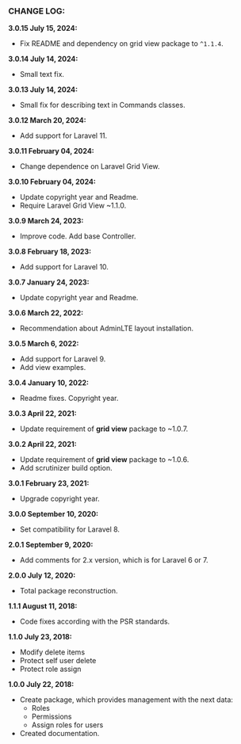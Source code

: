 ### CHANGE LOG:

**3.0.15 July 15, 2024:**
- Fix README and dependency on grid view package to `^1.1.4`.

**3.0.14 July 14, 2024:**
- Small text fix.

**3.0.13 July 14, 2024:**
- Small fix for describing text in Commands classes.

**3.0.12 March 20, 2024:**
- Add support for Laravel 11.

**3.0.11 February 04, 2024:**
- Change dependence on Laravel Grid View.

**3.0.10 February 04, 2024:**
- Update copyright year and Readme.
- Require Laravel Grid View ~1.1.0.

**3.0.9 March 24, 2023:**
- Improve code. Add base Controller.

**3.0.8 February 18, 2023:**
- Add support for Laravel 10.

**3.0.7 January 24, 2023:**
- Update copyright year and Readme.

**3.0.6 March 22, 2022:**
- Recommendation about AdminLTE layout installation.

**3.0.5 March 6, 2022:**
- Add support for Laravel 9.
- Add view examples.

**3.0.4 January 10, 2022:**
- Readme fixes. Copyright year.

**3.0.3 April 22, 2021:**
- Update requirement of **grid view** package to ~1.0.7.

**3.0.2 April 22, 2021:**
- Update requirement of **grid view** package to ~1.0.6.
- Add scrutinizer build option.

**3.0.1 February 23, 2021:**
- Upgrade copyright year.

**3.0.0 September 10, 2020:**
- Set compatibility for Laravel 8.

**2.0.1 September 9, 2020:**
- Add comments for 2.x version, which is for Laravel 6 or 7.

**2.0.0 July 12, 2020:**
- Total package reconstruction.

**1.1.1 August 11, 2018:**
- Code fixes according with the PSR standards.

**1.1.0 July 23, 2018:**
- Modify delete items
- Protect self user delete
- Protect role assign

**1.0.0 July 22, 2018:**
- Create package, which provides management with the next data:
    - Roles
    - Permissions
    - Assign roles for users
- Created documentation.
